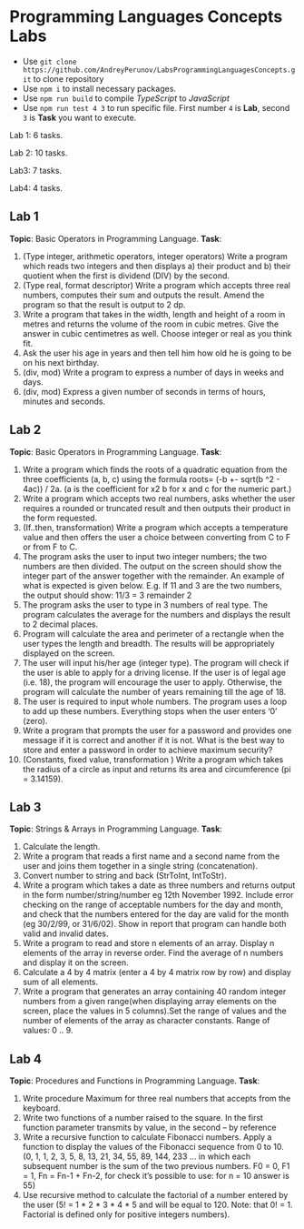# Programming Languages Concepts Labs

- Use `git clone https://github.com/AndreyPerunov/LabsProgrammingLanguagesConcepts.git` to clone repository
- Use `npm i` to install necessary packages.
- Use `npm run build` to compile *TypeScript* to *JavaScript*
- Use `npm run test 4 3` to run specific file. First number `4` is **Lab**, second `3` is **Task** you want to execute.

Lab 1: 6 tasks.

Lab 2: 10 tasks.

Lab3: 7 tasks.

Lab4: 4 tasks.

## Lab 1

**Topic**: Basic Operators in Programming Language.
**Task**:
1. (Type integer, arithmetic operators, integer operators) Write a program which reads two integers and then displays a) their product and b) their quotient when the first is dividend (DIV) by the second.
2. (Type real, format descriptor) Write a program which accepts three real numbers, computes their sum and outputs the result. Amend the program so that the result is output to 2 dp.
3. Write a program that takes in the width, length and height of a room in metres and returns the volume of the room in cubic metres. Give the answer in cubic centimetres as well. Choose integer or real as you think fit.
4. Ask the user his age in years and then tell him how old he is going to be on his next birthday.
5. (div, mod) Write a program to express a number of days in weeks and days.
6. (div, mod) Express a given number of seconds in terms of hours, minutes and seconds.

## Lab 2

**Topic**: Basic Operators in Programming Language.
**Task**:
1. Write a program which finds the roots of a quadratic equation from the three coefficients (a, b, c) using the formula roots= (-b +- sqrt(b ^2 - 4ac)) / 2a. (a is the coefficient for x2 b for x and c for the numeric part.)
2. Write a program which accepts two real numbers, asks whether the user requires a rounded or truncated result and then outputs their product in the form requested.
3. (If..then, transformation) Write a program which accepts a temperature value and then offers the user a choice between converting from C to F or from F to C.
4. The program asks the user to input two integer numbers; the two numbers are then divided. The output on the screen should show the integer part of the answer together with the remainder. An example of what is expected is given below. E.g. If 11 and 3 are the two numbers, the output should show: 11/3 = 3 remainder 2
5. The program asks the user to type in 3 numbers of real type. The program calculates the average for the numbers and displays the result to 2 decimal places.
6. Program will calculate the area and perimeter of a rectangle when the user types the length and breadth. The results will be appropriately displayed on the screen.
7. The user will input his/her age (integer type). The program will check if the user is able to apply for a driving license. If the user is of legal age (i.e. 18), the program will encourage the user to apply. Otherwise, the program will calculate the number of years remaining till the age of 18.
8. The user is required to input whole numbers. The program uses a loop to add up these numbers. Everything stops when the user enters ‘0’ (zero).
9. Write a program that prompts the user for a password and provides one message if it is correct and another if it is not. What is the best way to store and enter a password in order to achieve maximum security?
10. (Constants, fixed value, transformation ) Write a program which takes the radius of a circle as input and returns its area and circumference (pi = 3.14159).

## Lab 3

**Topic**: Strings & Arrays in Programming Language.
**Task**:
1. Calculate the length.
2. Write a program that reads a first name and a second name from the user and joins them together in a single string (concatenation).
3. Convert number to string and back (StrToInt, IntToStr).
4. Write a program which takes a date as three numbers and returns output in the form number/string/number eg 12th November 1992. Include error checking on the range of acceptable numbers for the day and month, and check that the numbers entered for the day are valid for the month (eg 30/2/99, or 31/6/02). Show in report that program can handle both valid and invalid dates.
5. Write a program to read and store n elements of an array. Display n elements of the array in reverse order. Find the average of n numbers and display it on the screen.
6. Calculate a 4 by 4 matrix (enter a 4 by 4 matrix row by row) and display sum of all elements.
7. Write a program that generates an array containing 40 random integer numbers from a given range(when displaying array elements on the screen, place the values in 5 columns).Set the range of values and the number of elements of the array as character constants. Range of values: 0 .. 9.

## Lab 4

**Topic**: Procedures and Functions in Programming Language.
**Task**:
1. Write procedure Maximum for three real numbers that accepts from the keyboard.
2. Write two functions of a number raised to the square. In the first function parameter transmits by value, in the second – by reference
3. Write a recursive function to calculate Fibonacci numbers. Apply a function to display the values of the Fibonacci sequence from 0 to 10. (0, 1, 1, 2, 3, 5, 8, 13, 21, 34, 55, 89, 144, 233 ... in which each subsequent number is the sum of the two previous numbers. F0 = 0, F1 = 1, Fn = Fn-1 + Fn-2, for check it’s possible to use: for n = 10 answer is 55)
4. Use recursive method to calculate the factorial of a number entered by the user (5! = 1 * 2 * 3 * 4 * 5 and will be equal to 120. Note: that 0! = 1. Factorial is defined only for positive integers numbers).
